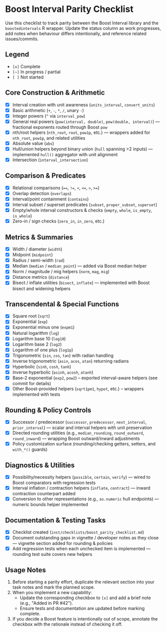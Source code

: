 # Boost Interval Parity Checklist

Use this checklist to track parity between the Boost Interval library and the `boostedintervals` R wrapper. Update the status column as work progresses, add notes when behaviour differs intentionally, and reference related issues/commits.

## Legend

- `[x]` Complete
- `[~]` In progress / partial
- `[ ]` Not started

## Core Construction & Arithmetic

- [x] Interval creation with unit awareness (`units_interval`, `convert_units`)
- [x] Basic arithmetic (`+`, `-`, `*`, `/`, unary `-`)
- [x] Integer powers (`^` via `interval_pow`)
- [x] General real powers (`pow(interval, double)`, `pow(double, interval)`) — fractional exponents routed through Boost `pow`
- [x] nth/root helpers (`nth_root`, `root`, `pow1p`, etc.) — wrappers added for `nth_root`, `pow1p`, and related utilities
- [x] Absolute value (`abs`)
- [x] Hull/union helpers beyond binary union (`hull` spanning >2 inputs) — implemented `hull()` aggregator with unit alignment
- [x] Intersection (`interval_intersection`)

## Comparison & Predicates

- [x] Relational comparisons (`==`, `!=`, `<`, `<=`, `>`, `>=`)
- [x] Overlap detection (`overlaps`)
- [x] Interval/point containment (`contains`)
- [x] Interval subset / superset predicates (`subset`, `proper_subset`, `superset`)
- [x] Empty/whole interval constructors & checks (`empty`, `whole`, `is_empty`, `is_whole`)
- [x] Zero-in / sign checks (`zero_in`, `in_zero`, etc.)

## Metrics & Summaries

- [x] Width / diameter (`width`)
- [x] Midpoint (`midpoint`)
- [x] Radius / semi-width (`rad`)
- [x] Median (`median` / `median_point`) — added via Boost median helper
- [x] Norm / magnitude / mig helpers (`norm`, `mag`, `mig`)
- [x] Distance metrics (`distance`)
- [x] Bisect / inflate utilities (`bisect`, `inflate`) — implemented with Boost bisect and widening helpers

## Transcendental & Special Functions

- [x] Square root (`sqrt`)
- [x] Exponential (`exp`)
- [x] Exponential minus one (`expm1`)
- [x] Natural logarithm (`log`)
- [x] Logarithm base 10 (`log10`)
- [x] Logarithm base 2 (`log2`)
- [x] Logarithm of one plus (`log1p`)
- [x] Trigonometric (`sin`, `cos`, `tan`) with radian handling
- [x] Inverse trigonometric (`asin`, `acos`, `atan`) returning radians
- [x] Hyperbolic (`sinh`, `cosh`, `tanh`)
- [x] Inverse hyperbolic (`asinh`, `acosh`, `atanh`)
- [x] Base-2 exponential (`exp2`, `pow2`) – exported interval-aware helpers (see commit for details)
- [x] Other Boost-provided helpers (`sqrt1pm1`, `hypot`, etc.) – wrappers implemented with tests

## Rounding & Policy Controls

- [x] Successor / predecessor (`successor`, `predecessor`, `next_interval`, `prior_interval`) — scalar and interval helpers with unit preservation
- [x] Directed rounding utilities (e.g., `median_rounding`, `round_outward`, `round_inward`) — wrapping Boost outward/inward adjustments
- [x] Policy customization surface (rounding/checking getters, setters, and `with_*()` guards)

## Diagnostics & Utilities

- [x] Possibility/necessity helpers (`possible`, `certain`, `verify`) — wired to Boost comparators with regression tests
- [x] Interval inflation / contraction helpers (`inflate`, `contract`) — inward contraction counterpart added
- [x] Conversion to other representations (e.g., `as.numeric` hull endpoints) — numeric bounds helper implemented

## Documentation & Testing Tasks

- [x] Checklist created (`inst/checklists/boost_parity_checklist.md`)
- [x] Document outstanding gaps in vignette / developer notes as they close — vignette section added for rounding & policies
- [x] Add regression tests when each unchecked item is implemented — rounding test suite covers new helpers

## Usage Notes

1. Before starting a parity effort, duplicate the relevant section into your task notes and mark the planned scope.
2. When you implement a new capability:
   - Update the corresponding checkbox to `[x]` and add a brief note (e.g., "Added in PR #42").
   - Ensure tests and documentation are updated before marking complete.
3. If you decide a Boost feature is intentionally out of scope, annotate the checkbox with the rationale instead of checking it off.
